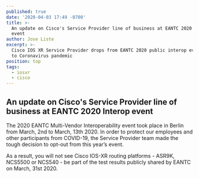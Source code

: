 ```yaml
---
published: true
date: '2020-04-03 17:49 -0700'
title: >-
  An update on Cisco's Service Provider line of business at EANTC 2020 Interop
  event
author: Jose Liste
excerpt: >-
  Cisco IOS XR Service Provider drops from EANTC 2020 public interop event due
  to Coronavirus pandemic
position: top
tags:
  - iosxr
  - cisco
---
```


## An update on Cisco's Service Provider line of business at EANTC 2020 Interop event  

The 2020 EANTC Multi-Vendor Interoperability event took place in Berlin from March, 2nd to March, 13th 2020. In order to protect our employees and other participants from COVID-19, the Service Provider team made the tough decision to opt-out from this year’s event.

As a result, you will not see Cisco IOS-XR routing platforms - ASR9K, NCS5500 or NCS540 - be part of the test results publicly shared by EANTC on March, 31st 2020.

